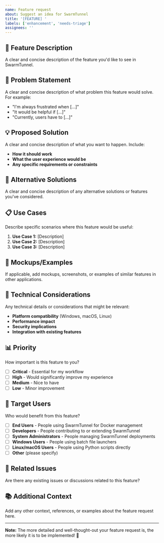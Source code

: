 ```yaml
---
name: Feature request
about: Suggest an idea for SwarmTunnel
title: '[FEATURE] '
labels: ['enhancement', 'needs-triage']
assignees: ''
---
```


## 🚀 Feature Description

A clear and concise description of the feature you'd like to see in SwarmTunnel.

## 🎯 Problem Statement

A clear and concise description of what problem this feature would solve. For example:
- "I'm always frustrated when [...]"
- "It would be helpful if [...]"
- "Currently, users have to [...]"

## 💡 Proposed Solution

A clear and concise description of what you want to happen. Include:
- **How it should work**
- **What the user experience would be**
- **Any specific requirements or constraints**

## 🔄 Alternative Solutions

A clear and concise description of any alternative solutions or features you've considered.

## 📋 Use Cases

Describe specific scenarios where this feature would be useful:

1. **Use Case 1:** [Description]
2. **Use Case 2:** [Description]
3. **Use Case 3:** [Description]

## 🎨 Mockups/Examples

If applicable, add mockups, screenshots, or examples of similar features in other applications.

## 🔧 Technical Considerations

Any technical details or considerations that might be relevant:

- **Platform compatibility** (Windows, macOS, Linux)
- **Performance impact**
- **Security implications**
- **Integration with existing features**

## 📊 Priority

How important is this feature to you?

- [ ] **Critical** - Essential for my workflow
- [ ] **High** - Would significantly improve my experience
- [ ] **Medium** - Nice to have
- [ ] **Low** - Minor improvement

## 🎯 Target Users

Who would benefit from this feature?

- [ ] **End Users** - People using SwarmTunnel for Docker management
- [ ] **Developers** - People contributing to or extending SwarmTunnel
- [ ] **System Administrators** - People managing SwarmTunnel deployments
- [ ] **Windows Users** - People using batch file launchers
- [ ] **Linux/macOS Users** - People using Python scripts directly
- [ ] **Other** (please specify)

## 🔗 Related Issues

Are there any existing issues or discussions related to this feature?

## 📚 Additional Context

Add any other context, references, or examples about the feature request here.

---

**Note:** The more detailed and well-thought-out your feature request is, the more likely it is to be implemented! 🎉
